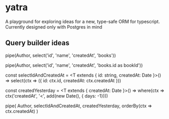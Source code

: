 # yatra

A playground for exploring ideas for a new, type-safe ORM for typescript.
Currently designed only with Postgres in mind


## Query builder ideas

pipe(Author, select('id', 'name', 'createdAt', 'books'))

pipe(Author, select('id', 'name', 'createdAt', 'books.id as bookId'))

const selectIdAndCreatedAt = <T extends { id: string, createdAt: Date }>() => 
    select<T>(ctx => ({ id: ctx.id, createdAt: ctx.createdAt }))

const createdYesterday = <T extends { createdAt: Date }>() => 
    where<T>(ctx => ctx('createdAt', '<', add(new Date(), { days: -1})))

pipe(
    Author, 
    selectIdAndCreatedAt,
    createdYesterday,
    orderBy(ctx => ctx.createdAt)
)
